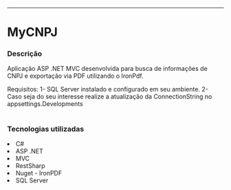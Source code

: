 ---
# MyCNPJ

### Descrição
  Aplicação ASP .NET MVC desenvolvida para busca de informações de CNPJ e exportação via PDF utilizando o IronPdf.
  
  Requisitos: 
  1- SQL Server instalado e configurado em seu ambiente.
  2- Caso seja do seu interesse realize a atualização da ConnectionString no appsettings.Developments
#
### Tecnologias utilizadas

<li>C#</li>
<li>ASP .NET</li>
<li>MVC</li>
<li>RestSharp</li>
<li>Nuget - IronPDF</li>
<li>SQL Server</li>
